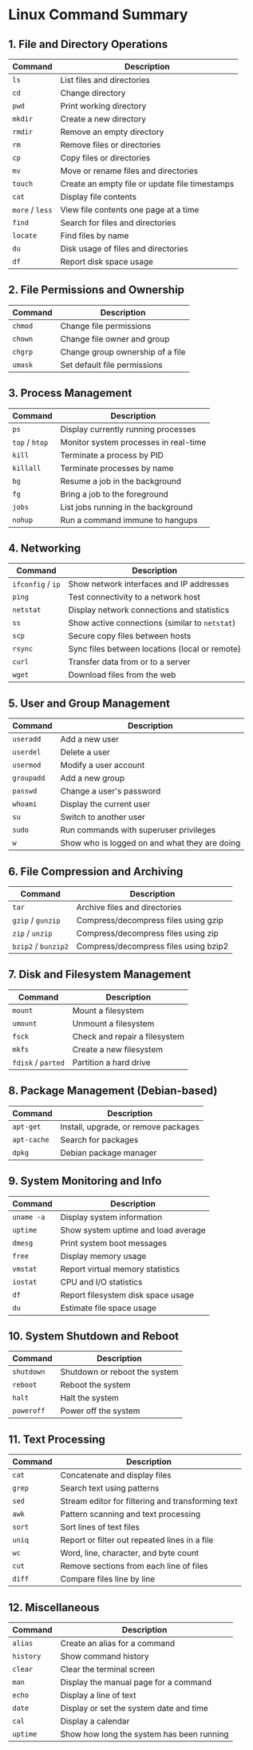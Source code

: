 # Linux Command Summary

## 1. File and Directory Operations

| Command          | Description                                        |
|------------------|----------------------------------------------------|
| `ls`             | List files and directories                         |
| `cd`             | Change directory                                   |
| `pwd`            | Print working directory                            |
| `mkdir`          | Create a new directory                             |
| `rmdir`          | Remove an empty directory                          |
| `rm`             | Remove files or directories                        |
| `cp`             | Copy files or directories                          |
| `mv`             | Move or rename files and directories               |
| `touch`          | Create an empty file or update file timestamps     |
| `cat`            | Display file contents                              |
| `more` / `less`  | View file contents one page at a time              |
| `find`           | Search for files and directories                   |
| `locate`         | Find files by name                                 |
| `du`             | Disk usage of files and directories                |
| `df`             | Report disk space usage                            |

## 2. File Permissions and Ownership

| Command          | Description                                        |
|------------------|----------------------------------------------------|
| `chmod`          | Change file permissions                            |
| `chown`          | Change file owner and group                        |
| `chgrp`          | Change group ownership of a file                   |
| `umask`          | Set default file permissions                       |

## 3. Process Management

| Command          | Description                                        |
|------------------|----------------------------------------------------|
| `ps`             | Display currently running processes                |
| `top` / `htop`   | Monitor system processes in real-time              |
| `kill`           | Terminate a process by PID                         |
| `killall`        | Terminate processes by name                        |
| `bg`             | Resume a job in the background                     |
| `fg`             | Bring a job to the foreground                      |
| `jobs`           | List jobs running in the background                |
| `nohup`          | Run a command immune to hangups                    |

## 4. Networking

| Command          | Description                                        |
|------------------|----------------------------------------------------|
| `ifconfig` / `ip`| Show network interfaces and IP addresses           |
| `ping`           | Test connectivity to a network host                |
| `netstat`        | Display network connections and statistics         |
| `ss`             | Show active connections (similar to `netstat`)     |
| `scp`            | Secure copy files between hosts                    |
| `rsync`          | Sync files between locations (local or remote)     |
| `curl`           | Transfer data from or to a server                  |
| `wget`           | Download files from the web                        |

## 5. User and Group Management

| Command          | Description                                        |
|------------------|----------------------------------------------------|
| `useradd`        | Add a new user                                     |
| `userdel`        | Delete a user                                      |
| `usermod`        | Modify a user account                              |
| `groupadd`       | Add a new group                                    |
| `passwd`         | Change a user's password                           |
| `whoami`         | Display the current user                           |
| `su`             | Switch to another user                             |
| `sudo`           | Run commands with superuser privileges             |
| `w`              | Show who is logged on and what they are doing      |

## 6. File Compression and Archiving

| Command          | Description                                        |
|------------------|----------------------------------------------------|
| `tar`            | Archive files and directories                      |
| `gzip` / `gunzip`| Compress/decompress files using gzip               |
| `zip` / `unzip`  | Compress/decompress files using zip                |
| `bzip2` / `bunzip2` | Compress/decompress files using bzip2            |

## 7. Disk and Filesystem Management

| Command          | Description                                        |
|------------------|----------------------------------------------------|
| `mount`          | Mount a filesystem                                 |
| `umount`         | Unmount a filesystem                               |
| `fsck`           | Check and repair a filesystem                      |
| `mkfs`           | Create a new filesystem                            |
| `fdisk` / `parted` | Partition a hard drive                           |

## 8. Package Management (Debian-based)

| Command          | Description                                        |
|------------------|----------------------------------------------------|
| `apt-get`        | Install, upgrade, or remove packages               |
| `apt-cache`      | Search for packages                                |
| `dpkg`           | Debian package manager                             |

## 9. System Monitoring and Info

| Command          | Description                                        |
|------------------|----------------------------------------------------|
| `uname -a`       | Display system information                         |
| `uptime`         | Show system uptime and load average                |
| `dmesg`          | Print system boot messages                         |
| `free`           | Display memory usage                               |
| `vmstat`         | Report virtual memory statistics                   |
| `iostat`         | CPU and I/O statistics                             |
| `df`             | Report filesystem disk space usage                 |
| `du`             | Estimate file space usage                          |

## 10. System Shutdown and Reboot

| Command          | Description                                        |
|------------------|----------------------------------------------------|
| `shutdown`       | Shutdown or reboot the system                      |
| `reboot`         | Reboot the system                                  |
| `halt`           | Halt the system                                    |
| `poweroff`       | Power off the system                               |

## 11. Text Processing

| Command          | Description                                        |
|------------------|----------------------------------------------------|
| `cat`            | Concatenate and display files                      |
| `grep`           | Search text using patterns                         |
| `sed`            | Stream editor for filtering and transforming text  |
| `awk`            | Pattern scanning and text processing               |
| `sort`           | Sort lines of text files                           |
| `uniq`           | Report or filter out repeated lines in a file      |
| `wc`             | Word, line, character, and byte count              |
| `cut`            | Remove sections from each line of files            |
| `diff`           | Compare files line by line                         |

## 12. Miscellaneous

| Command          | Description                                        |
|------------------|----------------------------------------------------|
| `alias`          | Create an alias for a command                      |
| `history`        | Show command history                               |
| `clear`          | Clear the terminal screen                          |
| `man`            | Display the manual page for a command              |
| `echo`           | Display a line of text                             |
| `date`           | Display or set the system date and time            |
| `cal`            | Display a calendar                                 |
| `uptime`         | Show how long the system has been running          |

